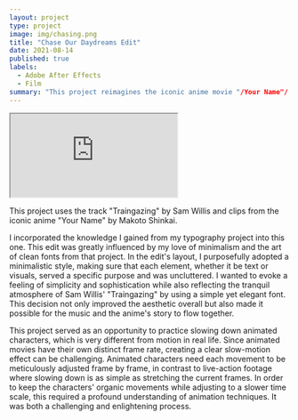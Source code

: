 ```yaml
---
layout: project
type: project
image: img/chasing.png
title: "Chase Our Daydreams Edit"
date: 2021-08-14
published: true
labels:
  - Adobe After Effects
  - Film
summary: "This project reimagines the iconic anime movie "/Your Name"/ by Makoto Shinkai. This project incorporates the track "/Traingazing"/ by Sam Willis into key moments of the film."
---
```



<div class="ratio ratio-16x9">
  <iframe src="https://www.youtube.com/embed/XCCjQTK1HJM" title="YouTube video" allowfullscreen></iframe>
</div>

This project uses the track "Traingazing" by Sam Willis and clips from the iconic anime "Your Name" by Makoto Shinkai.

I incorporated the knowledge I gained from my typography project into this one. This edit was greatly influenced by my love of minimalism and the art of clean fonts from that project. In the edit's layout, I purposefully adopted a minimalistic style, making sure that each element, whether it be text or visuals, served a specific purpose and was uncluttered. I wanted to evoke a feeling of simplicity and sophistication while also reflecting the tranquil atmosphere of Sam Willis' "Traingazing" by using a simple yet elegant font. This decision not only improved the aesthetic overall but also made it possible for the music and the anime's story to flow together.

This project served as an opportunity to practice slowing down animated characters, which is very different from motion in real life. Since animated movies have their own distinct frame rate, creating a clear slow-motion effect can be challenging. Animated characters need each movement to be meticulously adjusted frame by frame, in contrast to live-action footage where slowing down is as simple as stretching the current frames. In order to keep the characters' organic movements while adjusting to a slower time scale, this required a profound understanding of animation techniques. It was both a challenging and enlightening process.
